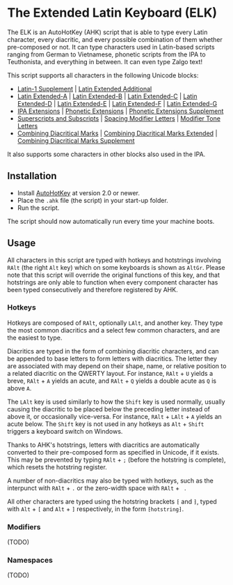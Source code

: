 # The Extended Latin Keyboard (ELK)

The ELK is an AutoHotKey (AHK) script that is able to type every Latin character, every diacritic, and every possible combination of them whether pre-composed or not. It can type characters used in Latin-based scripts ranging from German to Vietnamese, phonetic scripts from the IPA to Teuthonista, and everything in between. It can even type Zalgo text!

This script supports all characters in the following Unicode blocks:
* [Latin-1 Supplement](https://en.wikipedia.org/wiki/Latin-1_Supplement) | [Latin Extended Additional](https://en.wikipedia.org/wiki/Latin_Extended_Additional)
* [Latin Extended-A](https://en.wikipedia.org/wiki/Latin_Extended-A) | [Latin Extended-B](https://en.wikipedia.org/wiki/Latin_Extended-B) | [Latin Extended-C](https://en.wikipedia.org/wiki/Latin_Extended-C) | [Latin Extended-D](https://en.wikipedia.org/wiki/Latin_Extended-D) | [Latin Extended-E](https://en.wikipedia.org/wiki/Latin_Extended-E) | [Latin Extended-F](https://en.wikipedia.org/wiki/Latin_Extended-F) | [Latin Extended-G](https://en.wikipedia.org/wiki/Latin_Extended-G)
* [IPA Extensions](https://en.wikipedia.org/wiki/IPA_Extensions) | [Phonetic Extensions](https://en.wikipedia.org/wiki/Phonetic_Extensions) | [Phonetic Extensions Supplement](https://en.wikipedia.org/wiki/Phonetic_Extensions_Supplement)
* [Superscripts and Subscripts](https://en.wikipedia.org/wiki/Superscripts_and_Subscripts) | [Spacing Modifier Letters](https://en.wikipedia.org/wiki/Spacing_Modifier_Letters) | [Modifier Tone Letters](https://en.wikipedia.org/wiki/Modifier_Tone_Letters)
* [Combining Diacritical Marks](https://en.wikipedia.org/wiki/Combining_Diacritical_Marks) | [Combining Diacritical Marks Extended](https://en.wikipedia.org/wiki/Combining_Diacritical_Marks_Extended) | [Combining Diacritical Marks Supplement](https://en.wikipedia.org/wiki/Combining_Diacritical_Marks_Supplement)

It also supports some characters in other blocks also used in the IPA.

## Installation
* Install [AutoHotKey](https://www.autohotkey.com/) at version 2.0 or newer.
* Place the `.ahk` file (the script) in your start-up folder.
* Run the script.

The script should now automatically run every time your machine boots.

## Usage
All characters in this script are typed with hotkeys and hotstrings involving `RAlt` (the right `Alt` key) which on some keyboards is shown as `AltGr`. Please note that this script will override the original functions of this key, and that hotstrings are only able to function when every component character has been typed consecutively and therefore registered by AHK.

### Hotkeys
Hotkeys are composed of `RAlt`, optionally `LAlt`, and another key. They type the most common diacritics and a select few common characters, and are the easiest to type.

Diacritics are typed in the form of combining diacritic characters, and can be appended to base letters to form letters with diacritics. The letter they are associated with may depend on their shape, name, or relative position to a related diacritic on the QWERTY layout. For instance, `RAlt` + `U` yields a  breve, `RAlt` + `A` yields an acute, and `RAlt` + `Q` yields a double acute as `Q` is above `A`.

The `LAlt` key is used similarly to how the `Shift` key is used normally, usually causing the diacritic to be placed below the preceding letter instead of above it, or occasionally vice-versa. For instance, `RAlt` + `LAlt` + `A` yields an acute below. The `Shift` key is not used in any hotkeys as `Alt` + `Shift` triggers a keyboard switch on Windows.

Thanks to AHK's hotstrings, letters with diacritics are automatically converted to their pre-composed form as specified in Unicode, if it exists. This may be prevented by typing `RAlt` + `;` (before the hotstring is complete), which resets the hotstring register.

A number of non-diacritics may also be typed with hotkeys, such as the interpunct with `RAlt` + `.` or the zero-width space with `RAlt` + ` `.

All other characters are typed using the hotstring brackets `⁅` and `⁆`, typed with `Alt` + `[` and `Alt` + `]` respectively, in the form `⁅hotstring⁆`.

### Modifiers
(TODO)

### Namespaces
(TODO)
